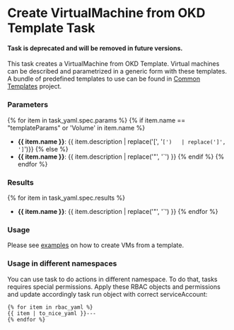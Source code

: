 # Create VirtualMachine from OKD Template Task

#### Task is deprecated and will be removed in future versions.

This task creates a VirtualMachine from OKD Template.
Virtual machines can be described and parametrized in a generic form with these templates.
A bundle of predefined templates to use can be found in [Common Templates](https://github.com/kubevirt/common-templates) project.

### Parameters

{% for item in task_yaml.spec.params %}
{% if item.name == "templateParams" or 'Volume' in item.name %}
- **{{ item.name }}**: {{ item.description | replace('[', '`[')   | replace(']', ']`')}}
{% else %}
- **{{ item.name }}**: {{ item.description | replace('"', '`') }}
{% endif %}
{% endfor %}

### Results

{% for item in task_yaml.spec.results %}
- **{{ item.name }}**: {{ item.description | replace('"', '`') }}
{% endfor %}

### Usage

Please see [examples](examples) on how to create VMs from a template.

### Usage in different namespaces

You can use task to do actions in different namespace. To do that, tasks requires special permissions. Apply these RBAC objects and permissions and update accordingly task run object with correct serviceAccount:

```
{% for item in rbac_yaml %}
{{ item | to_nice_yaml }}---
{% endfor %}
```
